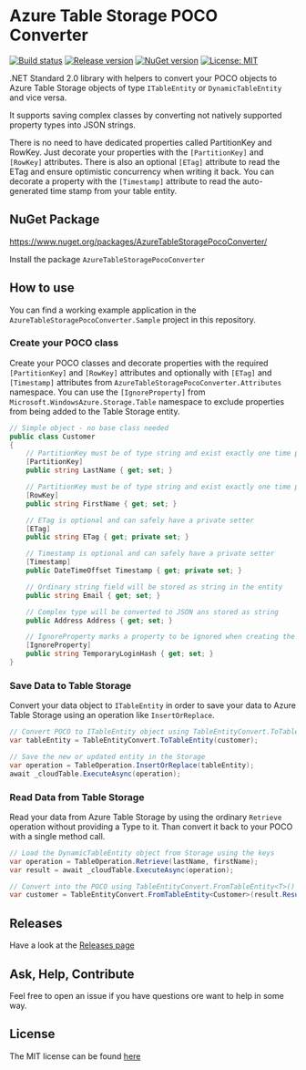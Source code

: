 # Azure Table Storage POCO Converter
[![Build status](https://ci.appveyor.com/api/projects/status/dtdem4fca8jabhm7?svg=true)](https://ci.appveyor.com/project/rgbweb/azuretablestoragepococonverter)
[![Release version](https://img.shields.io/github/release/rgbweb/AzureTableStoragePocoConverter.svg?style=flat-square)]()
[![NuGet version](https://img.shields.io/nuget/v/AzureTableStoragePocoConverter.svg?style=flat-square&colorB=004880)](https://www.nuget.org/packages/AzureTableStoragePocoConverter/)
[![License: MIT](https://img.shields.io/github/license/rgbweb/AzureTableStoragePocoConverter.svg?style=flat-square&colorB=969696)](https://github.com/rgbweb/AzureTableStoragePocoConverter/blob/master/LICENSE)

.NET Standard 2.0 library with helpers to convert your POCO objects to Azure Table Storage objects of type `ITableEntity` or `DynamicTableEntity` and vice versa.

It supports saving complex classes by converting not natively supported property types into JSON strings.

There is no need to have dedicated properties called PartitionKey and RowKey. Just decorate your properties with the `[PartitionKey]` and `[RowKey]` attributes. There is also an optional `[ETag]` attribute to read the ETag and ensure optimistic concurrency when writing it back. You can decorate a property with the `[Timestamp]` attribute to read the auto-generated time stamp from your table entity.

## NuGet Package
https://www.nuget.org/packages/AzureTableStoragePocoConverter/

Install the package `AzureTableStoragePocoConverter`

## How to use
You can find a working example application in the `AzureTableStoragePocoConverter.Sample` project in this repository.


### Create your POCO class
Create your POCO classes and decorate properties with the required `[PartitionKey]` and `[RowKey]` attributes and optionally with `[ETag]` and `[Timestamp]` attributes from `AzureTableStoragePocoConverter.Attributes` namespace. You can use the `[IgnoreProperty]` from `Microsoft.WindowsAzure.Storage.Table` namespace to exclude properties from being added to the Table Storage entity.

```csharp
// Simple object - no base class needed
public class Customer
{
    // PartitionKey must be of type string and exist exactly one time per class
    [PartitionKey]
    public string LastName { get; set; }

    // PartitionKey must be of type string and exist exactly one time per class
    [RowKey]
    public string FirstName { get; set; }

    // ETag is optional and can safely have a private setter
    [ETag]
    public string ETag { get; private set; }

    // Timestamp is optional and can safely have a private setter
    [Timestamp]
    public DateTimeOffset Timestamp { get; private set; }

    // Ordinary string field will be stored as string in the entity
    public string Email { get; set; }

    // Complex type will be converted to JSON ans stored as string
    public Address Address { get; set; }

    // IgnoreProperty marks a property to be ignored when creating the TableEntity
    [IgnoreProperty]
    public string TemporaryLoginHash { get; set; }
}
```

### Save Data to Table Storage
Convert your data object to `ITableEntity` in order to save your data to Azure Table Storage using an operation like `InsertOrReplace`.

```csharp
// Convert POCO to ITableEntity object using TableEntityConvert.ToTableEntity()
var tableEntity = TableEntityConvert.ToTableEntity(customer);

// Save the new or updated entity in the Storage
var operation = TableOperation.InsertOrReplace(tableEntity);
await _cloudTable.ExecuteAsync(operation);
```

### Read Data from Table Storage
Read your data from Azure Table Storage by using the ordinary `Retrieve` operation without providing a Type to it. Than convert it back to your POCO with a single method call.

```csharp
// Load the DynamicTableEntity object from Storage using the keys
var operation = TableOperation.Retrieve(lastName, firstName);
var result = await _cloudTable.ExecuteAsync(operation);

// Convert into the POCO using TableEntityConvert.FromTableEntity<T>()
var customer = TableEntityConvert.FromTableEntity<Customer>(result.Result);
```

## Releases
Have a look at the [Releases page](https://github.com/rgbweb/AzureTableStoragePocoConverter/releases)

## Ask, Help, Contribute
Feel free to open an issue if you have questions ore want to help in some way.

## License
The MIT license can be found [here](https://github.com/rgbweb/AzureTableStoragePocoConverter/blob/master/LICENSE)